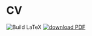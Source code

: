 # CV

![Build LaTeX](https://github.com/paddyroddy/cv/workflows/Build%20LaTeX/badge.svg)
[![download PDF](https://img.shields.io/badge/download-PDF-blue.svg)](https://www.dropbox.com/s/tnkvsb6dj7ow4uu/patrick_roddy_cv.pdf?dl=0)
